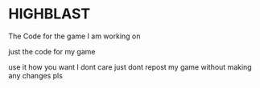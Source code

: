 # HIGHBLAST
The Code for the game I am working on

just the code for my game
 
 use it how you want I dont care 
just dont repost my game without making any changes pls
